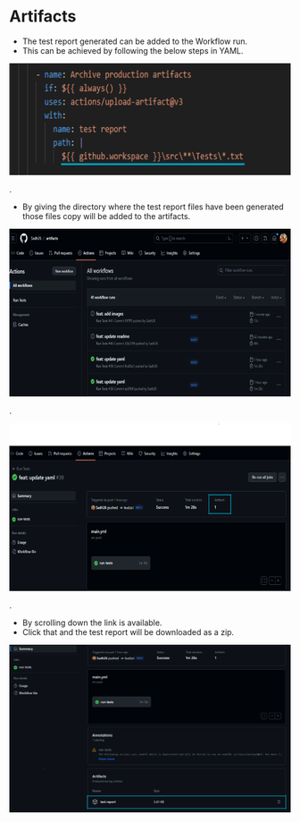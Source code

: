 # Artifacts

- The test report generated can be added to the Workflow run.
- This can be achieved by following the below steps in YAML.
  
<kbd>
<img src="https://github.com/Sadh26/artifacts/blob/main/images/code.png" height="200">
</kbd>

.

- By giving the directory where the test report files have been generated those files copy will be added to the artifacts.
<kbd>
<img src="https://github.com/Sadh26/artifacts/blob/main/images/workflow.png" height="300">
</kbd>

.

<kbd>
<img src="https://github.com/Sadh26/artifacts/blob/main/images/artifact1.png" height="300">
</kbd>

.

- By scrolling down the link is available.
- Click that and the test report will be downloaded as a zip.


<kbd>
<img src="https://github.com/Sadh26/artifacts/blob/main/images/artifact2.png" height="300">
</kbd>
